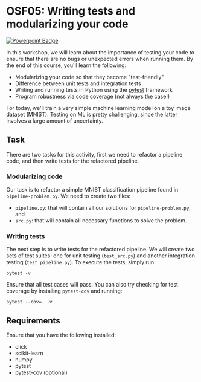 # OSF05: Writing tests and modularizing your code

[![Powerpoint Badge](https://img.shields.io/badge/view-powerpoint-orange.svg)](https://docs.google.com/presentation/d/1TLZnPdJw4sxQ9dOPmJ3I7nDxDawp8e_Bk7hfh6F8jg8/edit?usp=sharing)

In this workshop, we will learn about the importance of testing your code to
ensure that there are no bugs or unexpected errors when running them. By the
end of this course, you'll learn the following:

* Modularizing your code so that they become "test-friendly"
* Difference between unit tests and integration tests
* Writing and running tests in Python using the [pytest](https://docs.pytest.org/en/latest/) framework
* Program robustness via code coverage (not always the case!)

For today, we'll train a very simple machine learning model on a toy image
dataset (MNIST). Testing on ML is pretty challenging, since the latter involves
a large amount of uncertainty.

## Task

There are two tasks for this activity, first we need to refactor a pipeline
code, and then write tests for the refactored pipeline.

### Modularizing code

Our task is to refactor a simple MNIST classification pipeline found in
`pipeline-problem.py`. We need to create two files:

* `pipeline.py`: that will contain all our solutions for `pipeline-problem.py`, and
* `src.py`: that will contain all necessary functions to solve the problem.

### Writing tests

The next step is to write tests for the refactored pipeline. We will create two
sets of test suites: one for unit testing (`test_src.py`) and another
integration testing (`test_pipeline.py`). To execute the tests, simply run:

```shell
pytest -v
```

Ensure that all test cases will pass. You can also try checking for test
coverage by installing `pytest-cov` and running:

```shell
pytest --cov=. -v
```


## Requirements

Ensure that you have the following installed:

* click
* scikit-learn
* numpy
* pytest
* pytest-cov (optional)


